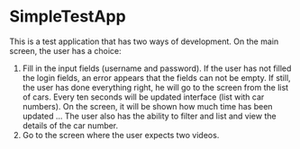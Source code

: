 # SimpleTestApp

This is a test application that has two ways of development. On the main screen, the user has a choice:
1) Fill in the input fields (username and password). If the user has not filled the login fields, an error appears that the fields can not be empty. If still, the user has done everything right, he will go to the screen from the list of cars. Every ten seconds will be updated interface (list with car numbers). On the screen, it will be shown how much time has been updated ... The user also has the ability to filter and list and view the details of the car number.
2) Go to the screen where the user expects two videos.
